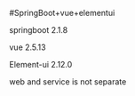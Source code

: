 #SpringBoot+vue+elementui  
  
springboot 2.1.8  
  
vue 2.5.13 
  
Element-ui 2.12.0  
  
web and service is not separate